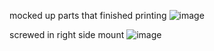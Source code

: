 mocked up parts that finished printing
![image](https://github.com/user-attachments/assets/d21cc4f6-4f57-4fd3-903f-fe0eb64cd29d)

screwed in right side mount
![image](https://github.com/user-attachments/assets/64cc6c97-2b54-4a31-871c-b817a01754a9)
